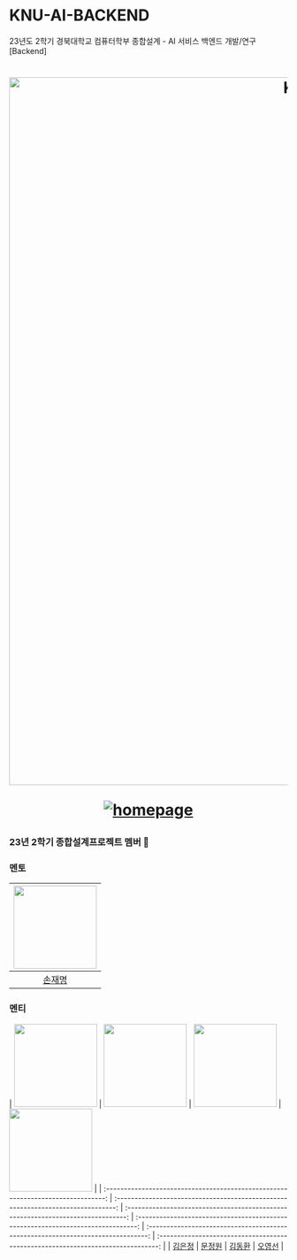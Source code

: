 # KNU-AI-BACKEND
23년도 2학기 경북대학교 컴퓨터학부 종합설계 - AI 서비스 백엔드 개발/연구 [Backend]

<div align="center">

<h1>

<a href="https://www.knu.ac.kr/wbbs/wbbs/main/main.action">
 
<img width="1280" alt="KNU LOGO - rectangle" src="https://ipc.knu.ac.kr/theme/basic/img/logo_knu.png">

</a>

<a href="https://www.knu.ac.kr/wbbs/wbbs/main/main.action">

![homepage](https://img.shields.io/badge/homepage-www.knu.ac.kr-red?style=flat-square)

</a>

</h1>

</div>


<summary>

<h3>
23년 2학기 종합설계프로젝트 멤버 🛫
</h3>

</summary>

### 멘토 

| <img src="https://avatars.githubusercontent.com/u/64263207?v=4" width="150px" /> |
| :------------------------------------------------------------------------------: |
|                      [손재명](https://github.com/JaeMyeongSon)                      |

### 멘티 

| <img src="https://avatars.githubusercontent.com/u/94179998?v=4" width="150px" /> | <img src="https://avatars.githubusercontent.com/u/72001106?v=4" width="150px" /> | <img src="https://avatars.githubusercontent.com/u/23000498?v=4" width="150px" /> | <img src="https://avatars.githubusercontent.com/u/63745627?v=4" width="150px" /> | 
| :------------------------------------------------------------------------------: | :------------------------------------------------------------------------------: | :------------------------------------------------------------------------------: | :------------------------------------------------------------------------------: | :------------------------------------------------------------------------------: | :------------------------------------------------------------------------------: |
|                       [김은정](https://github.com/ezzkimm)                       |                      [문정원](https://github.com/gaarden)                      |                       [김동환](https://github.com/gidskql6671)                        |                      [오영선](https://github.com/oyoungsun)                      |                     
